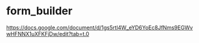 # form_builder
https://docs.google.com/document/d/1gs5rtl4W_eYD6YoEc8JfNms9EGWvwHFNNX1uXFKFjDw/edit?tab=t.0
